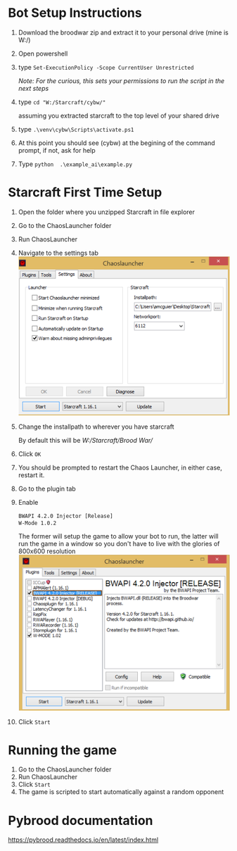 # Bot Setup Instructions

1. Download the broodwar zip and extract it to your personal drive (mine is W:/)
3. Open powershell
4. type
   `Set-ExecutionPolicy -Scope CurrentUser Unrestricted`

    *Note: For the curious, this sets your permissions to run the script in the next steps*
5. type
   `cd "W:/Starcraft/cybw/"` 
   
    assuming you extracted starcraft to the top level of your shared drive
6.  type
    `.\venv\cybw\Scripts\activate.ps1`
7.  At this point you should see (cybw) at the begining of the command prompt, if not, ask for help
8. Type
    `python  .\example_ai\example.py`
    

# Starcraft First Time Setup

1. Open the folder where you unzipped Starcraft in file explorer
2. Go to the ChaosLauncher folder
3. Run ChaosLauncher
4. Navigate to the settings tab ![Chaos Launcher](./images/ChaosLauncherPath.png)
5. Change the installpath to wherever you have starcraft
   
    By default this will be *W:/Starcraft/Brood War/*
6. Click `OK`
7. You should be prompted to restart the Chaos Launcher, in either case, restart it.
8. Go to the plugin tab
9. Enable 

    ```
    BWAPI 4.2.0 Injector [Release]
    W-Mode 1.0.2
    ```
   
   The former will setup the game to allow your bot to run, the latter will run the game 
   in a window so you don't have to live with the glories of 800x600 resolution
   ![Chaos Launcher Plugins](./images/ChaosLauncherPlugins.png)
10. Click `Start`

# Running the game
1. Go to the ChaosLauncher folder
2. Run ChaosLauncher
3. Click `Start`
4. The game is scripted to start automatically against a random opponent


# Pybrood documentation

<https://pybrood.readthedocs.io/en/latest/index.html>
